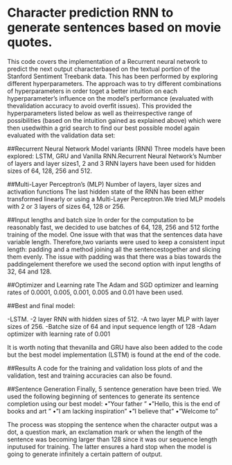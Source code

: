 # Character prediction RNN to generate sentences based on movie quotes.
This code covers the implementation of a Recurrent neural network to predict the next output characterbased on the textual portion of the Stanford Sentiment Treebank data.  This has been performed by exploring different hyperparameters.  The approach was to try different combinations of hyperparameters in order toget a better intuition on each hyperparameter’s influence on the model’s performance (evaluated with thevalidation accuracy to avoid overfit issues).  This provided the hyperparameters listed below as well as theirrespective range of possibilities (based on the intuition gained as explained above) which were then usedwithin a grid search to find our best possible model again evaluated with the validation data set:

##Recurrent Neural Network Model variants (RNN)
Three models have been explored:  LSTM, GRU and Vanilla RNN.Recurrent Neural Network’s Number of layers and layer sizes1, 2 and 3 RNN layers have been used for hidden sizes of 64, 128, 256 and 512.

##Multi-Layer Perceptron’s (MLP) Number of layers, layer sizes and activation functions
The last hidden state of the RNN has been either transformed linearly or using a Multi-Layer Perceptron.We tried MLP models with 2 or 3 layers of sizes 64, 128 or 256.

##Input lengths and batch size
In order for the computation to be reasonably fast, we decided to use batches of 64, 128, 256 and 512 forthe training of the model.  One issue with that was that the sentences data have variable length.  Therefore,two variants were used to keep a consistent input length:  padding and a method joining all the sentencestogether and slicing them evenly.  The issue with padding was that there was a bias towards the paddingelement therefore we used the second option with input lengths of 32, 64 and 128.

##Optimizer and Learning rate
The Adam and SGD optimizer and learning rates of 0.0001, 0.005, 0.001, 0.005 and 0.01 have been used.

##Best and final model:

-LSTM.
-2 layer RNN with hidden sizes of 512.
-A two layer MLP with layer sizes of 256.
-Batche size of 64 and input sequence length of 128
-Adam optimizer with learning rate of 0.001

It is worth noting that thevanilla and GRU have also been added to the code but the best model implementation (LSTM) is found at the end of the code.  

##Results
A code for the training and validation loss plots of and the validation, test and training accuracies can also be found.

##Sentence Generation
Finally, 5 sentence generation have been tried. We used the following beginning of sentences to generate its sentence completion using our best model:
•”Your father ”
•”Hello, this is the end of books and art ”
•”I am lacking inspiration”
•”I believe that”
•”Welcome to”

The process was stopping the sentence when the character output was a dot, a question mark, an exclamation mark or when the length of the sentence was becoming larger than 128 since it was our sequence length inputused for training.  The latter ensures a hard stop when the model is going to generate infinitely a certain pattern of output.
